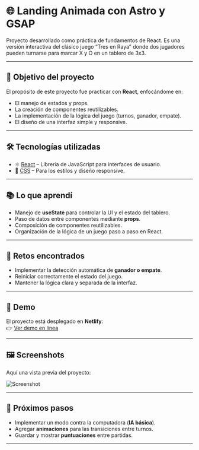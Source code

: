 # 🌐 Landing Animada con Astro y GSAP

Proyecto desarrollado como práctica de fundamentos de React. Es una versión interactiva del clásico juego “Tres en Raya” donde dos jugadores pueden turnarse para marcar X y O en un tablero de 3x3.

---

## 🚀 Objetivo del proyecto
El propósito de este proyecto fue practicar con **React**, enfocándome en:

- El manejo de estados y props.  
- La creación de componentes reutilizables.  
- La implementación de la lógica del juego (turnos, ganador, empate).  
- El diseño de una interfaz simple y responsive.  

---

## 🛠️ Tecnologías utilizadas
- ⚛️ [React](https://react.dev/) – Librería de JavaScript para interfaces de usuario.  
- 🎨 [CSS](https://tailwindcss.com/) – Para los estilos y diseño responsive. 
---


## 📚 Lo que aprendí
- Manejo de **useState** para controlar la UI y el estado del tablero.  
- Paso de datos entre componentes mediante **props**.  
- Composición de componentes reutilizables.  
- Organización de la lógica de un juego paso a paso en React.  

---

## 🧩 Retos encontrados
- Implementar la detección automática de **ganador o empate**.  
- Reiniciar correctamente el estado del juego.  
- Mantener la lógica clara y separada de la interfaz.  

---

## 🔗 Demo
El proyecto está desplegado en **Netlify**:  
👉 [Ver demo en línea](ttt-videogame.netlify.app)

---

## 🖼️ Screenshots
Aquí una vista previa del proyecto:  

![Screenshot](./public/screenshot.png)  

---

## 📌 Próximos pasos
- Implementar un modo contra la computadora (**IA básica**).  
- Agregar **animaciones** para las transiciones entre turnos.  
- Guardar y mostrar **puntuaciones** entre partidas.  

---
